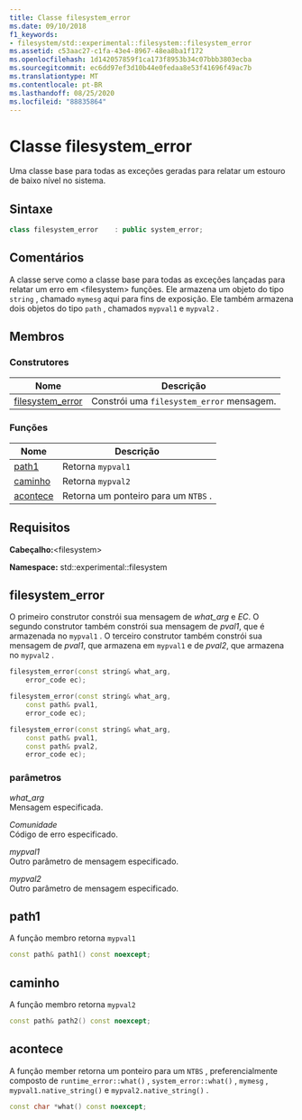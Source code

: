 ```yaml
---
title: Classe filesystem_error
ms.date: 09/10/2018
f1_keywords:
- filesystem/std::experimental::filesystem::filesystem_error
ms.assetid: c53aac27-c1fa-43e4-8967-48ea8ba1f172
ms.openlocfilehash: 1d142057859f1ca173f8953b34c07bbb3803ecba
ms.sourcegitcommit: ec6dd97ef3d10b44e0fedaa8e53f41696f49ac7b
ms.translationtype: MT
ms.contentlocale: pt-BR
ms.lasthandoff: 08/25/2020
ms.locfileid: "88835864"
---
```

# <a name="filesystem_error-class"></a>Classe filesystem_error

Uma classe base para todas as exceções geradas para relatar um estouro de baixo nível no sistema.

## <a name="syntax"></a>Sintaxe

```cpp
class filesystem_error    : public system_error;
```

## <a name="remarks"></a>Comentários

A classe serve como a classe base para todas as exceções lançadas para relatar um erro em \<filesystem> funções. Ele armazena um objeto do tipo `string` , chamado `mymesg` aqui para fins de exposição. Ele também armazena dois objetos do tipo `path` , chamados `mypval1` e `mypval2` .

## <a name="members"></a>Membros

### <a name="constructors"></a>Construtores

|Nome|Descrição|
|-|-|
|[filesystem_error](#filesystem_error)|Constrói uma `filesystem_error` mensagem.|

### <a name="functions"></a>Funções

|Nome|Descrição|
|-|-|
|[path1](#path1)|Retorna `mypval1`|
|[caminho](#path2)|Retorna `mypval2`|
|[acontece](#what)|Retorna um ponteiro para um `NTBS` .|

## <a name="requirements"></a>Requisitos

**Cabeçalho:**\<filesystem>

**Namespace:** std::experimental::filesystem

## <a name="filesystem_error"></a><a name="filesystem_error"></a> filesystem_error

O primeiro construtor constrói sua mensagem de *what_arg* e *EC*. O segundo construtor também constrói sua mensagem de *pval1*, que é armazenada no `mypval1` . O terceiro construtor também constrói sua mensagem de *pval1*, que armazena em `mypval1` e de *pval2*, que armazena no `mypval2` .

```cpp
filesystem_error(const string& what_arg,
    error_code ec);

filesystem_error(const string& what_arg,
    const path& pval1,
    error_code ec);

filesystem_error(const string& what_arg,
    const path& pval1,
    const path& pval2,
    error_code ec);
```

### <a name="parameters"></a>parâmetros

*what_arg*\
Mensagem especificada.

*Comunidade*\
Código de erro especificado.

*mypval1*\
Outro parâmetro de mensagem especificado.

*mypval2*\
Outro parâmetro de mensagem especificado.

## <a name="path1"></a><a name="path1"></a> path1

A função membro retorna `mypval1`

```cpp
const path& path1() const noexcept;
```

## <a name="path2"></a><a name="path2"></a> caminho

A função membro retorna `mypval2`

```cpp
const path& path2() const noexcept;
```

## <a name="what"></a><a name="what"></a> acontece

A função member retorna um ponteiro para um `NTBS` , preferencialmente composto de `runtime_error::what()` , `system_error::what()` , `mymesg` , `mypval1.native_string()` e `mypval2.native_string()` .

```cpp
const char *what() const noexcept;
```
